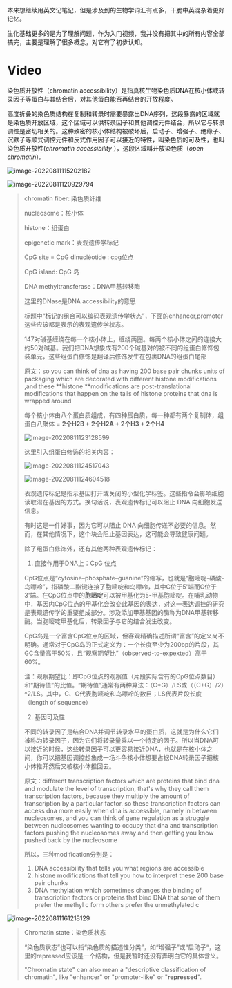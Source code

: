 本来想继续用英文记笔记，但是涉及到的生物学词汇有点多，干脆中英混杂着更好记忆。

生化基础更多的是为了理解问题，作为入门视频，我并没有把其中的所有内容全部搞完，主要是理解了很多概念，对它有了初步认知。

# Video

染色质开放性（chromatin accessibility）是指真核生物染色质DNA在核小体或转录因子等蛋白与其结合后，对其他蛋白能否再结合的开放程度。

高度折叠的染色质结构在复制和转录时需要暴露出DNA序列，这段暴露的区域就是染色质开放区域，这个区域可以供转录因子和其他调控元件结合，所以它与转录调控是密切相关的。这种致密的核小体结构被破坏后，启动子、增强子、绝缘子、沉默子等顺式调控元件和反式作用因子可以接近的特性，叫染色质的可及性，也叫染色质开放性(*chromatin accessibility* ），这段区域叫开放染色质（*open chromatin*）。

![image-20220811115202182](Lecture%207%20DNA%20Accessibility,%20Promoters%20and%20Enhancers.assets/image-20220811115202182.png)

![image-20220811120929794](Lecture%207%20DNA%20Accessibility,%20Promoters%20and%20Enhancers.assets/image-20220811120929794.png)

>chromatin fiber: 染色质纤维
>
>nucleosome：核小体
>
>histone：组蛋白
>
>epigenetic mark：表观遗传学标记
>
>CpG site = CpG dinucléotide : cpg位点
>
>CpG island: CpG 岛
>
>DNA methyltransferase：DNA甲基转移酶
>
>这里的DNase是DNA accessibility的意思
>
>标题中“标记的组合可以编码表观遗传学状态”，下面的enhancer,promoter这些应该都是表示的表观遗传学状态。
>
>147对碱基缠绕在每一个核小体上，缠绕两圈。每两个核小体之间的连接大约50对碱基。我们把DNA想象成有200个碱基对的被不同的组蛋白修饰包装单元，这些组蛋白修饰是翻译后修饰发生在包裹DNA的组蛋白尾部
>
>原文：so you can think of dna as having 200 base pair chunks units of packaging which are decorated with different histone modifications ,and these **histone **modifications are post-translational modifications that happen on the tails of histone proteins that dna is wrapped around
>
>每个核小体由八个蛋白质组成，有四种蛋白质，每一种都有两个复制体，组蛋白八聚体 = **2个H2B + 2个H2A + 2个H3 + 2个H4**
>
>![image-20220811123128599](Lecture%207%20DNA%20Accessibility,%20Promoters%20and%20Enhancers.assets/image-20220811123128599.png)
>
>这里引入组蛋白修饰的相关内容：
>
>![image-20220811124517043](Lecture%207%20DNA%20Accessibility,%20Promoters%20and%20Enhancers.assets/image-20220811124517043.png)
>
>![image-20220811124604518](Lecture%207%20DNA%20Accessibility,%20Promoters%20and%20Enhancers.assets/image-20220811124604518.png)
>
>表观遗传标记是指示基因打开或关闭的小型化学标签。这些指令会影响细胞读取潜在基因的方式。换句话说，表观遗传标记可以阻止 DNA 向细胞发送信息。
>
>有时这是一件好事，因为它可以阻止 DNA 向细胞传递不必要的信息。然而，在其他情况下，这个块会阻止基因表达，这可能会导致健康问题。
>
>除了组蛋白修饰外，还有其他两种表观遗传标记：
>
>1. 直接作用于DNA上：CpG 位点
>
>   CpG位点是“cytosine–phosphate–guanine”的缩写，也就是“胞嘧啶-磷酸-鸟嘌呤”，指磷酸二酯键连接了胞嘧啶和鸟嘌呤，其中C位于5'端而G位于3'端。在CpG位点中的**胞嘧啶**可以被甲基化为5-甲基胞嘧啶。在哺乳动物中，基因内CpG位点的甲基化会改变此基因的表达，对这一表达调控的研究是表观遗传学的重要组成部分。涉及添加甲基基团的酶称为DNA甲基转移酶。当胞嘧啶甲基化后，转录因子与它的结合发生改变。
>
>   CpG岛是一个富含CpG位点的区域，但客观精确描述所谓“富含”的定义尚不明确。通常对于CpG岛的正式定义为：一个长度至少为200bp的片段，其GC含量高于50%，且“观察期望比”（observed-to-expexted）高于60%。
>
>   注：观察期望比：即CpG位点的观察值（片段实际含有的CpG位点数目）和“期待值”的比值。“期待值”通常有两种算法：（C*G）/LS或（（C+G）/2）^2/LS。其中，C、G代表胞嘧啶和鸟嘌呤的数目；LS代表片段长度（length of sequence）
>
>2. 基因可及性
>
>   不同的转录因子是结合DNA并调节转录水平的蛋白质，这就是为什么它们被称为转录因子，因为它们将转录量乘以一个特定的因子。所以当DNA可以接近的时候，这些转录因子可以更容易接近DNA，也就是在核小体之间，你可以把基因调控想象成一场斗争核小体想要占据DNA转录因子把核小体推开然后又被核小体推回去。
>
>   原文：different transcription factors which are proteins that bind dna and modulate the level of transcription, that's why they call them transcription factors, because they multiply the amount of transcription by a particular factor. so these transcription factors can access dna more easily when dna is accessible, namely in between nucleosomes, and you can think of gene regulation as a struggle between nucleosomes wanting to occupy that dna and transcription factors pushing the nucleosomes away and then getting you know pushed back by the nucleosome
>
>所以，三种modification分别是：
>
>1. DNA accessibility that tells you what regions are accessible
>2. histone modifications that tell you how to interpret these 200 base pair chunks
>3. DNA methylation which sometimes changes the binding of transcription factors or proteins that bind DNA that some of them prefer the methyl c form others prefer the unmethylated c
>

![image-20220811161218129](Lecture%207%20DNA%20Accessibility,%20Promoters%20and%20Enhancers.assets/image-20220811161218129.png)

>Chromatin state：染色质状态
>
>“染色质状态”也可以指“染色质的描述性分类”，如“增强子”或“启动子“，这里的repressed应该是一个结构，但是我暂时还没有弄明白它的具体含义。
>
>"Chromatin state" can also mean a "descriptive classification of chromatin", like "enhancer" or "promoter-like" or "**repressed**".
>
>
>
>
>
>
>
>